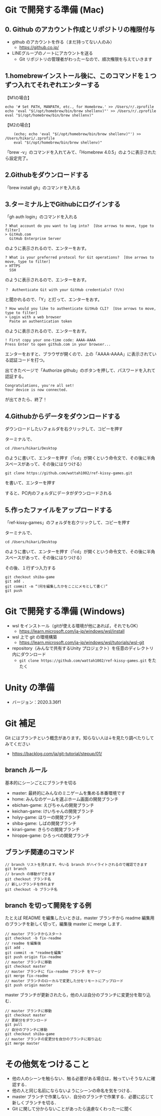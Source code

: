 # Git で開発する準備 (Mac)

## 0. Github のアカウント作成とリポジトリの権限付与
- github のアカウントを作る（まだ持ってない人のみ）
  - https://github.co.jp/
- LINEグループのノートにアカウントを送る
  - Git リポジトリの管理者がわったーなので、順次権限を与えていきます

## 1.homebrewインストール後に、このコマンドを１つずつ入れてそれぞれエンターする

【M1の場合】

```
echo '# Set PATH, MANPATH, etc., for Homebrew.' >> /Users/r/.zprofile
echo 'eval "$(/opt/homebrew/bin/brew shellenv)"' >> /Users/r/.zprofile
eval "$(/opt/homebrew/bin/brew shellenv)"
```

【M2の場合】
```
    (echo; echo 'eval "$(/opt/homebrew/bin/brew shellenv)"') >> /Users/hikari/.zprofile
    eval "$(/opt/homebrew/bin/brew shellenv)"
```

「brew -v」のコマンドを入れてみて、「Homebrew 4.0.5」のように表示されたら設定完了。


## 2.Githubをダウンロードする
「brew install gh」のコマンドを入れる


## 3.ターミナル上でGithubにログインする
「gh auth login」のコマンドを入れる

```
? What account do you want to log into?  [Use arrows to move, type to filter]
> GitHub.com
  GitHub Enterprise Server
```

のように表示されるので、エンターをおす。

```
? What is your preferred protocol for Git operations?  [Use arrows to move, type to filter]
> HTTPS
  SSH
```

のように表示されるので、エンターをおす。

```
？　Authenticate Git with your GitHub credentials? (Y/n)
```

と聞かれるので、「Y」と打って、エンターをおす。

```
? How would you like to authenticate GitHub CLI?  [Use arrows to move, type to filter]
> Login with a web browser
  Paste an authentication token
```

のように表示されるので、エンターをおす。


```
! First copy your one-time code: AAAA-AAAA
Press Enter to open github.com in your browser... 
```

エンターをおすと、ブラウザが開くので、上の「AAAA-AAAA」に表示されている認証コードを打つ。

出てきたページで「Authorize github」のボタンを押して、パスワードを入れて認証する。

```
Congratulations, you're all set!
Your device is now connected.
```

が出てきたら、終了！

## 4.Githubからデータをダウンロードする

ダウンロードしたいフォルダを右クリックして、コピーを押す

ターミナルで、
```
cd /Users/hikari/Desktop
```

のように書いて、エンターを押す（「cd」が開くという命令文で、その後に半角スペースがあって、その後にはりつける）

```
git clone https://github.com/wattah1002/ref-kissy-games.git
```

を書いて、エンターを押す

すると、PC内のフォルダにデータがダウンロードされる

## 5.作ったファイルをアップロードする

「ref-kissy-games」のフォルダを右クリックして、コピーを押す

ターミナルで、
```
cd /Users/hikari/Desktop
```

のように書いて、エンターを押す（「cd」が開くという命令文で、その後に半角スペースがあって、その後にはりつける）


その後、１行ずつ入力する

```
git checkout shiba-game
git add .
git commit -m “（何を編集したかをここにメモとして書く）”
git push
```

# Git で開発する準備 (Windows)
- wsl をインストール（gitが使える環境が他にあれば，それでもOK）
  - https://learn.microsoft.com/ja-jp/windows/wsl/install
- wsl 上で git の環境構築
  - https://learn.microsoft.com/ja-jp/windows/wsl/tutorials/wsl-git
- repository（みんなで共有するUnity プロジェクト）を任意のディレクトリ内にダウンロード
  - `git clone https://github.com/wattah1002/ref-kissy-games.git` をたたく

# Unity の準備
- バージョン：2020.3.36f1 

# Git 補足
Git にはブランチという概念があります。知らない人は↓を見たり調べたりしてみてください
- https://backlog.com/ja/git-tutorial/stepup/01/

## branch ルール
基本的にシーンごとにブランチを切る
- master: 最終的にみんなのミニゲームを集める本番環境です
- home: みんなのゲームを選ぶホーム画面の開発ブランチ
- ebichan-game: えびちゃんの開発ブランチ
- keichan-game: けいちゃんの開発ブランチ
- holyy-game: ほりーの開発ブランチ
- shiba-game: しばの開発ブランチ
- kirari-game: きらりの開発ブランチ
- hiroppe-game: ひろっぺの開発ブランチ

## ブランチ関連のコマンド
```shell
// branch リストを見れます。今いる branch がハイライトされるので確認できます
git branch
// branch の移動ができます
git checkout ブランチ名
// 新しいブランチを作れます
git checkout -b ブランチ名
```

## branch を切って開発をする例
たとえば README を編集したいときは，master ブランチから readme 編集用のブランチを新しく切って，編集後 master に merge します．

```
// master ブランチからスタート
git checkout -b fix-readme
// readme を編集後
git add .
git commit -m "readmeを編集"
git push origin fix-readme
// master ブランチに移動
git checkout master
// master ブランチに fix-readme ブランチ をマージ
git merge fix-readme
// master ブランチのローカルで変更した分をリモートにアップロード
git push origin master
```

master ブランチが更新されたら，他の人は自分のブランチに変更分を取り込む．
```
// master ブランチに移動
git checkout master
// 更新分をダウンロード
git pull
// 自分のブランチに移動
git checkout shiba-game
// master ブランチの変更分を自分のブランチに取り込む
git merge master
```

# その他気をつけること
- 他の人のシーンを触らない．触る必要がある場合は，触っていそうな人に確認する．
- 他の人と同じ名前にならないようにシーンの命名を気をつける．
- master ブランチで作業しない．自分のブランチで作業する．必要に応じて新しくブランチを切る．
- Git に関して分からないことがあったら遠慮なくわったーに聞く
